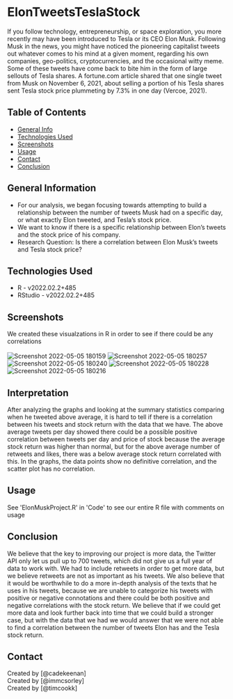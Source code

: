 # ElonTweetsTeslaStock
If you follow technology, entrepreneurship, or space exploration, you more recently may have been introduced to Tesla or its CEO Elon Musk. Following Musk in the news, you might have noticed the pioneering capitalist tweets out whatever comes to his mind at a given moment, regarding his own companies, geo-politics, cryptocurrencies, and the occasional witty meme. Some of these tweets have come back to bite him in the form of large sellouts of Tesla shares. A fortune.com article shared that one single tweet from Musk on November 6, 2021, about selling a portion of his Tesla shares sent Tesla stock price plummeting by 7.3% in one day (Vercoe, 2021). 

## Table of Contents
* [General Info](#general-information)
* [Technologies Used](#technologies-used)
* [Screenshots](#screenshots)
* [Usage](#usage)
* [Contact](#contact)
* [Conclusion](#Conclusion)
<!-- * [License](#license) -->


## General Information
- For our analysis, we began focusing towards attempting to build a relationship between the number of tweets Musk had on a specific day, or what exactly Elon tweeted, and Tesla’s stock price. 
- We want to know if there is a specific relationship between Elon’s tweets and the stock price of his company.
- Research Question: Is there a correlation between Elon Musk’s tweets and Tesla stock price? 

## Technologies Used
- R - v2022.02.2+485
- RStudio - v2022.02.2+485

## Screenshots
We created these visualzations in R in order to see if there could be any correlations <br/>
<br/>
![Screenshot 2022-05-05 180159](https://user-images.githubusercontent.com/90923213/167041005-55d82575-7868-4768-89b6-fed7b977b327.png)
![Screenshot 2022-05-05 180257](https://user-images.githubusercontent.com/90923213/167041006-7363458b-69f5-4674-950d-98f19c3703bb.png)
![Screenshot 2022-05-05 180240](https://user-images.githubusercontent.com/90923213/167041008-da385c8d-16e1-4271-b6bc-0de18c93bb4b.png)
![Screenshot 2022-05-05 180228](https://user-images.githubusercontent.com/90923213/167041009-eeafd5bd-2787-473f-b806-edaac6d7016a.png)
![Screenshot 2022-05-05 180216](https://user-images.githubusercontent.com/90923213/167041010-2824beac-2e93-49a8-b267-975af0fab4f9.png)


<!-- If you have screenshots you'd like to share, include them here. -->

## Interpretation
After analyzing the graphs and looking at the summary statistics comparing when he tweeted above average, it is hard to tell if there is a correlation between his tweets and stock return with the data that we have. The above average tweets per day showed there could be a possible positive correlation between tweets per day and price of stock because the average stock return was higher than normal, but for the above average number of retweets and likes, there was a below average stock return correlated with this. In the graphs, the data points show no definitive correlation, and the scatter plot has no correlation.  
## Usage
See 'ElonMuskProject.R' in 'Code' to see our entire R file with comments on usage 

## Conclusion  
We believe that the key to improving our project is more data, the Twitter API only let us pull up to 700 tweets, which did not give us a full year of data to work with. We had to include retweets in order to get more data, but we believe retweets are not as important as his tweets. We also believe that it would be worthwhile to do a more in-depth analysis of the texts that he uses in his tweets, because we are unable to categorize his tweets with positive or negative connotations and there could be both positive and negative correlations with the stock return. We believe that if we could get more data and look further back into time that we could build a stronger case, but with the data that we had we would answer that we were not able to find a correlation between the number of tweets Elon has and the Tesla stock return.  




## Contact
Created by [@cadekeenan] <br>
Created by [@immcsorley] <br>
Created by [@timcookk] <br>
